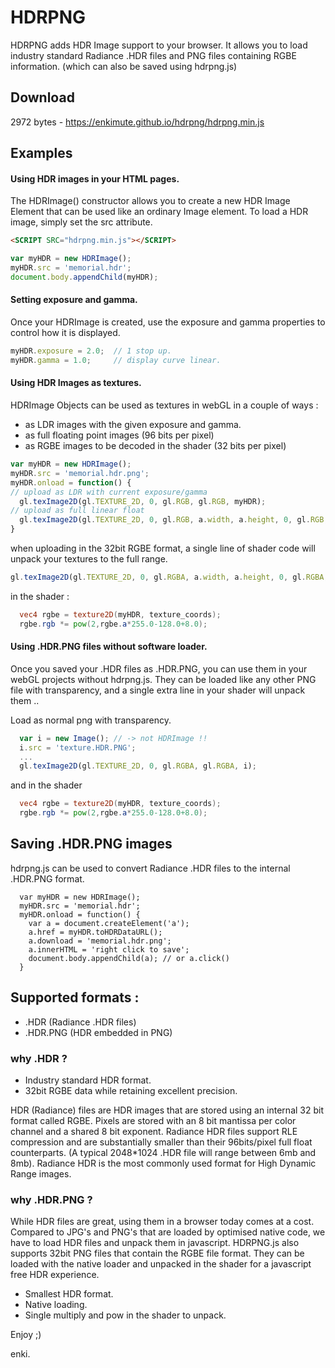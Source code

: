 HDRPNG
======

HDRPNG adds HDR Image support to your browser. It allows you to load industry standard Radiance .HDR files and PNG files containing RGBE information. (which can also be saved using hdrpng.js)

## Download

2972 bytes - <https://enkimute.github.io/hdrpng/hdrpng.min.js>

## Examples

<DIV ID="demo_hdr" STYLE="display:none">
  View this page on github pages to get live examples .. 
  
  https://enkimute.github.io/hdrpng
</DIV>
<SCRIPT SRC="hdrpng.js"></SCRIPT>
<SCRIPT>
  var $=document.getElementById.bind(document);
  var demo = $("demo_hdr");
  
  var myHDR = new HDRImage();
  myHDR.src = "memorial_mini.hdr.png";
  
  demo.innerHTML = 
    "You can drag and drop your own .HDR files on this page and save them as .HDR.PNG <BR><BR>"+
    "<A ID='hdrdl' HREF='memorial_mini.hdr.png' DOWNLOAD='memorial_mini.hdr.png'>save HDR PNG</A><BR><BR>"+
    "<INPUT TYPE='range' MIN=-8 MAX=8 STEP=0.1 VALUE=1 TITLE='Exposure' ONINPUT='myHDR.exposure=this.value'/> Exposure<BR>"+
    "<INPUT TYPE='range' MIN=0.5 MAX=3 STEP=0.1 VALUE=2.2 TITLE='Gamma' ONINPUT='myHDR.gamma=this.value' /> Gamma<BR>";
    
  $('hdrdl').style["-webkit-appearance"] = $('hdrdl').style['-moz-appearance'] = $('hdrdl').style.appearance = 'button';
  $('hdrdl').style.color = '#444';
  $('hdrdl').style.padding = '5px';
  $('hdrdl').style.textDecoration = 'none';
  demo.appendChild(myHDR);
  demo.style.display="block";
  window.ondragover = function(e) { e.preventDefault(); e.dataTransfer.dropEffect='link'; }
  window.ondrop = function(e) { 
    e.preventDefault(); e.stopPropagation(); 
    myHDR.src = URL.createObjectURL(e.dataTransfer.files[0])+'#'+e.dataTransfer.files[0].name; 
    $('hdrdl').href = myHDR.toHDRDataURL();
    $('hdrdl').download = e.dataTransfer.files[0].name.replace(/\.hdr$/i,'.hdr.png');
  }
  
  
</SCRIPT>



#### Using HDR images in your HTML pages.

The HDRImage() constructor allows you to create a new HDR Image Element that can be used like an ordinary Image element. To load a HDR image, simply set the src attribute.

```html
<SCRIPT SRC="hdrpng.min.js"></SCRIPT>
```

```javascript
var myHDR = new HDRImage();
myHDR.src = 'memorial.hdr';
document.body.appendChild(myHDR);
```

#### Setting exposure and gamma. 

Once your HDRImage is created, use the exposure and gamma properties to control how it is displayed. 

```javascript
myHDR.exposure = 2.0;  // 1 stop up. 
myHDR.gamma = 1.0;     // display curve linear.      
```

#### Using HDR Images as textures.

HDRImage Objects can be used as textures in webGL in a couple of ways :
* as LDR images with the given exposure and gamma.
* as full floating point images (96 bits per pixel)
* as RGBE images to be decoded in the shader (32 bits per pixel)

```javascript
var myHDR = new HDRImage();
myHDR.src = 'memorial.hdr.png';
myHDR.onload = function() {
// upload as LDR with current exposure/gamma
  gl.texImage2D(gl.TEXTURE_2D, 0, gl.RGB, gl.RGB, myHDR);  
// upload as full linear float  
  gl.texImage2D(gl.TEXTURE_2D, 0, gl.RGB, a.width, a.height, 0, gl.RGB, gl.FLOAT, myHDR.dataFloat); 
}  
```
when uploading in the 32bit RGBE format, a single line of shader code will unpack your textures to the full range.

```javascript
gl.texImage2D(gl.TEXTURE_2D, 0, gl.RGBA, a.width, a.height, 0, gl.RGBA, gl.UNSIGNED_BYTE, myHDR.dataRGBE);
```
in the shader : 
```glsl
  vec4 rgbe = texture2D(myHDR, texture_coords);
  rgbe.rgb *= pow(2,rgbe.a*255.0-128.0+8.0);
```
#### Using .HDR.PNG files without software loader.

Once you saved your .HDR files as .HDR.PNG, you can use them in your webGL projects without hdrpng.js. They can be loaded like any other PNG file with transparency, and a single extra line in your shader will unpack them ..

Load as normal png with transparency.
```javascript
  var i = new Image(); // -> not HDRImage !!
  i.src = 'texture.HDR.PNG';
  ...
  gl.texImage2D(gl.TEXTURE_2D, 0, gl.RGBA, gl.RGBA, i);
```
and in the shader
```glsl
  vec4 rgbe = texture2D(myHDR, texture_coords);
  rgbe.rgb *= pow(2,rgbe.a*255.0-128.0+8.0);
```

## Saving .HDR.PNG images

hdrpng.js can be used to convert Radiance .HDR files to the internal .HDR.PNG format.
```
  var myHDR = new HDRImage();
  myHDR.src = 'memorial.hdr';
  myHDR.onload = function() {
    var a = document.createElement('a');
    a.href = myHDR.toHDRDataURL();
    a.download = 'memorial.hdr.png';
    a.innerHTML = 'right click to save';
    document.body.appendChild(a); // or a.click()
  }
```

## Supported formats :

* .HDR (Radiance .HDR files)
* .HDR.PNG (HDR embedded in PNG) 

### why .HDR ?

* Industry standard HDR format.
* 32bit RGBE data while retaining excellent precision.

HDR (Radiance) files are HDR images that are stored using an internal 32 bit format called RGBE. Pixels are stored with an 8 bit mantissa per color channel and a shared 8 bit exponent. Radiance HDR files support RLE compression and are substantially smaller than their 96bits/pixel full float counterparts. (A typical 2048*1024 .HDR file will range between 6mb and 8mb). Radiance HDR is the most commonly used format for High Dynamic Range images. 

### why .HDR.PNG ? 

While HDR files are great, using them in a browser today comes at a cost. Compared to JPG's and PNG's that are loaded by optimised native code, we have to load HDR files and unpack them in javascript. HDRPNG.js also supports 32bit PNG files that contain the RGBE file format. They can be loaded with the native loader and unpacked in the shader for a javascript free HDR experience.

* Smallest HDR format.
* Native loading.
* Single multiply and pow in the shader to unpack.

Enjoy ;)

enki.
